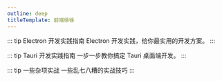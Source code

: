 ```yaml
---
outline: deep
titleTemplate: 前端徐徐
---
```


::: tip Electron 开发实践指南
Electron 开发实践，给你最实用的开发方案。
:::

::: tip Tauri 开发实践指南
一步一步教你搞定 Tauri 桌面端开发。
:::

::: tip 一些杂项实战
一些乱七八糟的实战技巧
:::


